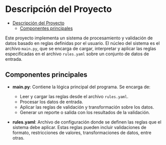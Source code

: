 # Descripción del Proyecto

<!--toc:start-->

- [Descripción del Proyecto](#descripción-del-proyecto)
  - [Componentes principales](#componentes-principales)
  <!--toc:end-->

Este proyecto implementa un sistema de procesamiento y validación de datos basado en reglas definidas por el usuario. El núcleo del sistema es el archivo `main.py`, que se encarga de cargar, interpretar y aplicar las reglas especificadas en el archivo `rules.yaml` sobre un conjunto de datos de entrada.

## Componentes principales

- **main.py**: Contiene la lógica principal del programa. Se encarga de:

  - Leer y cargar las reglas desde el archivo `rules.yaml`.
  - Procesar los datos de entrada.
  - Aplicar las reglas de validación y transformación sobre los datos.
  - Generar un reporte o salida con los resultados de la validación.

- **rules.yaml**: Archivo de configuración donde se definen las reglas que el sistema debe aplicar. Estas reglas pueden incluir validaciones de formato, restricciones de valores, transformaciones de datos, entre otras.
